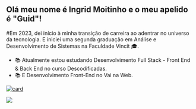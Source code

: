 ## Olá meu nome é Ingrid Moitinho e o meu apelido é "Guid"!

#Em 2023, dei início à minha transição de carreira ao adentrar no universo da tecnologia. E iniciei uma segunda graduação em Análise e Desenvolvimento de Sistemas na Faculdade Vincit 🎓.

- 📚 Atualmente estou estudando Desenvolvimento Full Stack - Front End & Back End no curso Descodificadas.
- 📚 E Desenvolvimento Front-End no Vai na Web.  


[![card](https://github-readme-stats.vercel.app/api?username=ingridmoitinho&theme=dark)](https://github.com/anuraghazra/github-readme-stats)

<img src="https://img.shields.io/badge/HTML5-E34F26?style=for-the-badge&logo=html5&logoColor=white"/>

          


<!--
**ingridmoitinho/ingridmoitinho** is a ✨ _special_ ✨ repository because its `README.md` (this file) appears on your GitHub profile.

Here are some ideas to get you started:

- 🔭 I’m currently working on ...
- 🌱 I’m currently learning ...
- 👯 I’m looking to collaborate on ...
- 🤔 I’m looking for help with ...
- 💬 Ask me about ...
- 📫 How to reach me: ...
- 😄 Pronouns: ...
- ⚡ Fun fact: ...
-->
